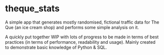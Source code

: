 # theque_stats
 
A simple app that generates mostly randomised, fictional traffic data for The Que (an ice cream shop) and performs some simple analysis on it.

A quickly put together WIP with lots of progress to be made in terms of best practices (in terms of performance, readability and usage). Mainly created to demonstrate basic knowledge of Python & SQL.